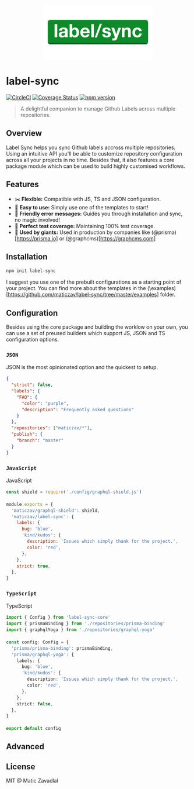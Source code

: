<p align="center"><img src="media/logo.png" width="300" /></p>

# label-sync

[![CircleCI](https://circleci.com/gh/maticzav/label-sync/tree/master.svg?style=shield)](https://circleci.com/gh/maticzav/label-sync/tree/master)
[![Coverage Status](https://coveralls.io/repos/github/maticzav/label-sync/badge.svg?branch=master)](https://coveralls.io/github/maticzav/label-sync?branch=master)
[![npm version](https://badge.fury.io/js/label-sync.svg)](https://badge.fury.io/js/label-sync)

> A delightful companion to manage Github Labels across multiple repositories.

## Overview

Label Sync helps you sync Github labels accross multiple repositories. Using an intuitive API you'll be able to customize repository configuration across all your projects in no time. Besides that, it also features a core package module which can be used to build highly customised workflows.

## Features

- ✂️ **Flexible:** Compatible with JS, TS and JSON configuration.
- 🌈 **Easy to use:** Simply use one of the templates to start!
- 🐶 **Friendly error messages:** Guides you through installation and sync, no magic involved!
- 🌳 **Perfect test coverage:** Maintaining 100% test coverage.
- 💪 **Used by giants:** Used in production by companies like (@prisma)[https://prisma.io] or (@graphcms)[https://graphcms.com]

## Installation

```bash
npm init label-sync
```

I suggest you use one of the prebuilt configurations as a starting point of your project. You can find more about the templates in the (\examples)[https://github.com/maticzav/label-sync/tree/master/examples] folder.

## Configuration

Besides using the core package and building the worklow on your own, you can use a set of preused builders which support JS, JSON and TS configuration options.

### `JSON`

JSON is the most opinionated option and the quickest to setup.

```json
{
  "strict": false,
  "labels": {
    "FAQ": {
      "color": "purple",
      "description": "Frequently asked questions"
    }
  },
  "repositories": ["maticzav/*"],
  "publish": {
    "branch": "master"
  }
}
```

### `JavaScript`

JavaScript

```js
const shield = require('./config/graphql-shield.js')

module.exports = {
  'maticzav/graphql-shield': shield,
  'maticzav/label-sync': {
    labels: {
      bug: 'blue',
      'kind/kudos': {
        description: 'Issues which simply thank for the project.',
        color: 'red',
      },
    },
    strict: true,
  },
}
```

### `TypeScript`

TypeScript

```ts
import { Config } from 'label-sync-core'
import { prismaBinding } from './repositories/prisma-binding'
import { graphqlYoga } from './repositories/graphql-yoga'

const config: Config = {
  'prisma/prisma-binding': prismaBinding,
  'prisma/graphql-yoga': {
    labels: {
      bug: 'blue',
      'kind/kudos': {
        description: 'Issues which simply thank for the project.',
        color: 'red',
      },
    },
    strict: false,
  },
}

export default config
```

## Advanced

## License

MIT @ Matic Zavadlal
